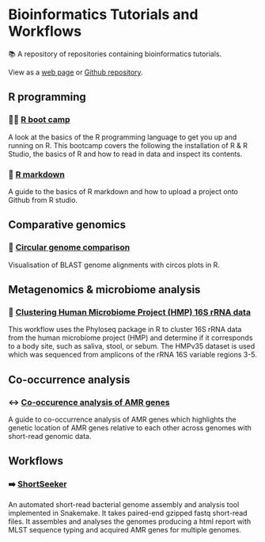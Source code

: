 # Bioinformatics Tutorials and Workflows

📚 A repository of repositories containing bioinformatics tutorials.

View as a [web page](https://rngoodman.github.io/tutorials/) or [Github repository](https://github.com/rngoodman/tutorials).

## R programming

### 🏃‍♂ [R boot camp](https://github.com/rngoodman/R-boot-camp)

A look at the basics of the R programming language to get you up and running on R. This bootcamp covers the following the installation of R & R Studio, the basics of R and how to read in data and inspect its contents.

### 📝 [R markdown](https://github.com/rngoodman/R-Markdown-Basics)

A guide to the basics of R markdown and how to upload a project onto Github from R studio.

## Comparative genomics

### 🔘 [Circular genome comparison](https://github.com/rngoodman/circular-genome-comparisons)
Visualisation of BLAST genome alignments with circos plots in R.

## Metagenomics & microbiome analysis

### 🦠 [Clustering Human Microbiome Project (HMP) 16S rRNA data](https://github.com/rngoodman/clustering-HMP-data)
This workflow uses the Phyloseq package in R to cluster 16S rRNA data from the human microbiome project (HMP) and determine if it corresponds to a body site, such as saliva, stool, or sebum. The HMPv35 dataset is used which was sequenced from amplicons of the rRNA 16S variable regions 3-5.

## Co-occurrence analysis

### ↔️ [Co-occurence analysis of AMR genes](https://github.com/rngoodman/co-occurrence-analysis)

A guide to co-occurrence analysis of AMR genes which highlights the genetic location of AMR genes relative to each other across genomes with short-read genomic data. 

## Workflows

### ➡️ [ShortSeeker](https://github.com/rngoodman/ShortSeeker)

An automated short-read bacterial genome assembly and analysis tool implemented in Snakemake. It takes paired-end gzipped fastq short-read files. It assembles and analyses the genomes producing a html report with MLST sequence typing and acquired AMR genes for multiple genomes.






